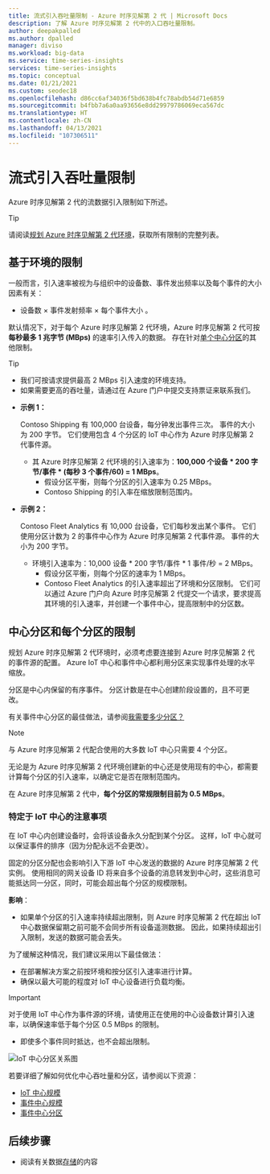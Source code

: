 ```yaml
---
title: 流式引入吞吐量限制 - Azure 时序见解第 2 代 | Microsoft Docs
description: 了解 Azure 时序见解第 2 代中的入口吞吐量限制。
author: deepakpalled
ms.author: dpalled
manager: diviso
ms.workload: big-data
ms.service: time-series-insights
services: time-series-insights
ms.topic: conceptual
ms.date: 01/21/2021
ms.custom: seodec18
ms.openlocfilehash: d86cc6af34036f5bd638b4fc78abdb54d71e6859
ms.sourcegitcommit: b4fbb7a6a0aa93656e8dd29979786069eca567dc
ms.translationtype: HT
ms.contentlocale: zh-CN
ms.lasthandoff: 04/13/2021
ms.locfileid: "107306511"
---
```

# <a name="streaming-ingestion-throughput-limits"></a>流式引入吞吐量限制

Azure 时序见解第 2 代的流数据引入限制如下所述。

> [!TIP]
> 请阅读[规划 Azure 时序见解第 2 代环境](./how-to-plan-your-environment.md#review-azure-time-series-insights-gen2-limits)，获取所有限制的完整列表。

## <a name="per-environment-limitations"></a>基于环境的限制

一般而言，引入速率被视为与组织中的设备数、事件发出频率以及每个事件的大小因素有关：

* 设备数 × 事件发射频率 × 每个事件大小  。

默认情况下，对于每个 Azure 时序见解第 2 代环境，Azure 时序见解第 2 代可按 **每秒最多 1 兆字节 (MBps)** 的速率引入传入的数据。 存在针对[单个中心分区](./concepts-streaming-ingress-throughput-limits.md#hub-partitions-and-per-partition-limits)的其他限制。

> [!TIP]
>
> * 我们可按请求提供最高 2 MBps 引入速度的环境支持。
> * 如果需要更高的吞吐量，请通过在 Azure 门户中提交支持票证来联系我们。

* **示例 1：**

    Contoso Shipping 有 100,000 台设备，每分钟发出事件三次。 事件的大小为 200 字节。 它们使用包含 4 个分区的 IoT 中心作为 Azure 时序见解第 2 代事件源。

  * 其 Azure 时序见解第 2 代环境的引入速率为：**100,000 个设备 * 200 字节/事件 * (每秒 3 个事件/60) = 1 MBps**。
    * 假设分区平衡，则每个分区的引入速率为 0.25 MBps。
    * Contoso Shipping 的引入率在缩放限制范围内。

* **示例 2：**

    Contoso Fleet Analytics 有 10,000 台设备，它们每秒发出某个事件。 它们使用分区计数为 2 的事件中心作为 Azure 时序见解第 2 代事件源。 事件的大小为 200 字节。

  * 环境引入速率为：10,000 设备 * 200 字节/事件 * 1 事件/秒 = 2 MBps。
    * 假设分区平衡，则每个分区的速率为 1 MBps。
    * Contoso Fleet Analytics 的引入速率超出了环境和分区限制。 它们可以通过 Azure 门户向 Azure 时序见解第 2 代提交一个请求，要求提高其环境的引入速率，并创建一个事件中心，提高限制中的分区数。

## <a name="hub-partitions-and-per-partition-limits"></a>中心分区和每个分区的限制

规划 Azure 时序见解第 2 代环境时，必须考虑要连接到 Azure 时序见解第 2 代的事件源的配置。 Azure IoT 中心和事件中心都利用分区来实现事件处理的水平缩放。

分区是中心内保留的有序事件。 分区计数是在中心创建阶段设置的，且不可更改。

有关事件中心分区的最佳做法，请参阅[我需要多少分区？](../event-hubs/event-hubs-faq.yml#how-many-partitions-do-i-need-)

> [!NOTE]
> 与 Azure 时序见解第 2 代配合使用的大多数 IoT 中心只需要 4 个分区。

无论是为 Azure 时序见解第 2 代环境创建新的中心还是使用现有的中心，都需要计算每个分区的引入速率，以确定它是否在限制范围内。

在 Azure 时序见解第 2 代中，**每个分区的常规限制目前为 0.5 MBps**。

### <a name="iot-hub-specific-considerations"></a>特定于 IoT 中心的注意事项

在 IoT 中心内创建设备时，会将该设备永久分配到某个分区。 这样，IoT 中心就可以保证事件的排序（因为分配永远不会更改）。

固定的分区分配也会影响引入下游 IoT 中心发送的数据的 Azure 时序见解第 2 代实例。 使用相同的网关设备 ID 将来自多个设备的消息转发到中心时，这些消息可能抵达同一分区，同时，可能会超出每个分区的规模限制。

**影响**：

* 如果单个分区的引入速率持续超出限制，则 Azure 时序见解第 2 代在超出 IoT 中心数据保留期之前可能不会同步所有设备遥测数据。 因此，如果持续超出引入限制，发送的数据可能会丢失。

为了缓解这种情况，我们建议采用以下最佳做法：

* 在部署解决方案之前按环境和按分区引入速率进行计算。
* 确保以最大可能的程度对 IoT 中心设备进行负载均衡。

> [!IMPORTANT]
> 对于使用 IoT 中心作为事件源的环境，请使用正在使用的中心设备数计算引入速率，以确保速率低于每个分区 0.5 MBps 的限制。
>
> * 即使多个事件同时抵达，也不会超出限制。

  ![IoT 中心分区关系图](media/concepts-ingress-overview/iot-hub-partiton-diagram.png)

若要详细了解如何优化中心吞吐量和分区，请参阅以下资源：

* [IoT 中心规模](../iot-hub/iot-hub-scaling.md)
* [事件中心规模](../event-hubs/event-hubs-scalability.md#throughput-units)
* [事件中心分区](../event-hubs/event-hubs-features.md#partitions)

## <a name="next-steps"></a>后续步骤

* 阅读有关数据[存储](./concepts-storage.md)的内容
